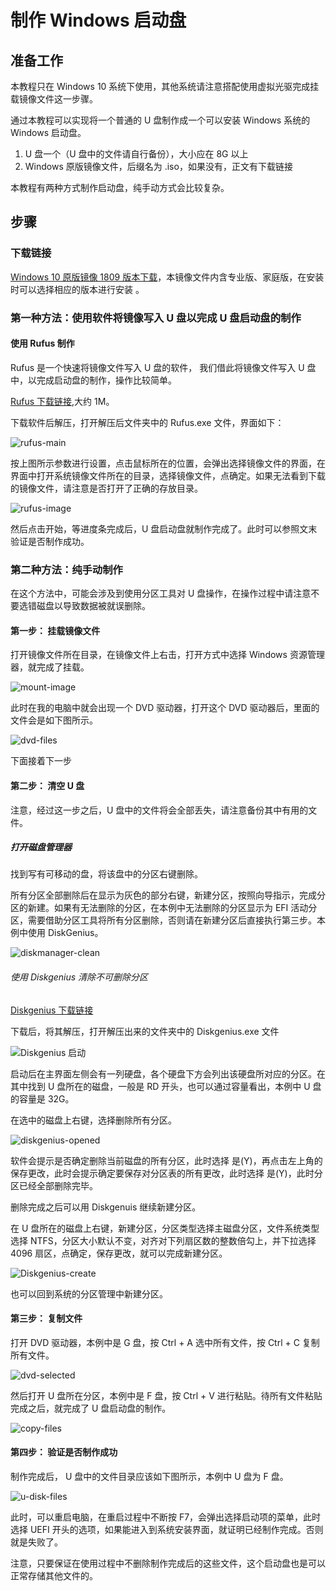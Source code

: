 # 制作 Windows 启动盘

## 准备工作

本教程只在 Windows 10 系统下使用，其他系统请注意搭配使用虚拟光驱完成挂载镜像文件这一步骤。

通过本教程可以实现将一个普通的 U 盘制作成一个可以安装 Windows 系统的 Windows 启动盘。

1. U 盘一个（U 盘中的文件请自行备份），大小应在 8G 以上
2. Windows 原版镜像文件，后缀名为 .iso，如果没有，正文有下载链接

本教程有两种方式制作启动盘，纯手动方式会比较复杂。

## 步骤

### 下载链接

[Windows 10 原版镜像 1809 版本下载](https://1drv.ws/u/s!Asqcuuz_FQslgRGVV230cnHORUmK)，本镜像文件内含专业版、家庭版，在安装时可以选择相应的版本进行安装 。

### 第一种方法：使用软件将镜像写入 U 盘以完成 U 盘启动盘的制作

#### 使用 Rufus 制作

Rufus 是一个快速将镜像文件写入 U 盘的软件， 我们借此将镜像文件写入 U 盘中，以完成启动盘的制作，操作比较简单。

[Rufus 下载链接](https://1drv.ws/u/s!Asqcuuz_FQsl-SRFtZBIo7ndTvOw),大约 1M。

下载软件后解压，打开解压后文件夹中的 Rufus.exe 文件，界面如下：

![rufus-main](https://github.com/oh1h0ney/Git-Book-Library/raw/master/Windows/create-windows-install-disk/rufus-main.png)

按上图所示参数进行设置，点击鼠标所在的位置，会弹出选择镜像文件的界面，在界面中打开系统镜像文件所在的目录，选择镜像文件，点确定。如果无法看到下载的镜像文件，请注意是否打开了正确的存放目录。

![rufus-image](https://github.com/oh1h0ney/Git-Book-Library/raw/master/Windows/create-windows-install-disk/rufus-image.png)

然后点击开始，等进度条完成后，U 盘启动盘就制作完成了。此时可以参照文末验证是否制作成功。

### 第二种方法：纯手动制作
在这个方法中，可能会涉及到使用分区工具对 U 盘操作，在操作过程中请注意不要选错磁盘以导致数据被就误删除。

#### 第一步： 挂载镜像文件

打开镜像文件所在目录，在镜像文件上右击，打开方式中选择 Windows 资源管理器，就完成了挂载。

![mount-image](https://github.com/oh1h0ney/Git-Book-Library/raw/master/Windows/create-windows-install-disk/mount-image.png)

此时在我的电脑中就会出现一个 DVD 驱动器，打开这个 DVD 驱动器后，里面的文件会是如下图所示。

![dvd-files](https://github.com/oh1h0ney/Git-Book-Library/raw/master/Windows/create-windows-install-disk/dvd-files.png)

下面接着下一步

#### 第二步： 清空 U 盘

注意，经过这一步之后，U 盘中的文件将会全部丢失，请注意备份其中有用的文件。

##### 打开磁盘管理器

找到写有可移动的盘，将该盘中的分区右键删除。

所有分区全部删除后在显示为灰色的部分右键，新建分区，按照向导指示，完成分区的新建。如果有无法删除的分区，在本例中无法删除的分区显示为 EFI 活动分区，需要借助分区工具将所有分区删除，否则请在新建分区后直接执行第三步。本例中使用 DiskGenius。

![diskmanager-clean](https://github.com/oh1h0ney/Git-Book-Library/raw/master/Windows/create-windows-install-disk/diskmanager-clean.png)

###### 使用 Diskgenius 清除不可删除分区

[Diskgenius 下载链接](https://1drv.ws/u/s!Asqcuuz_FQsl-SUhyfnB0HGYh2Vz)

下载后，将其解压，打开解压出来的文件夹中的 Diskgenius.exe 文件 

![Diskgenius 启动](https://github.com/oh1h0ney/Git-Book-Library/raw/master/Windows/create-windows-install-disk/Diskgenius-app.png)

启动后在主界面左侧会有一列硬盘，各个硬盘下方会列出该硬盘所对应的分区。在其中找到 U 盘所在的磁盘，一般是 RD 开头，也可以通过容量看出，本例中 U 盘的容量是 32G。

在选中的磁盘上右键，选择删除所有分区。

![diskgenius-opened](https://github.com/oh1h0ney/Git-Book-Library/raw/master/Windows/create-windows-install-disk/diskgenius-opened.png)

软件会提示是否确定删除当前磁盘的所有分区，此时选择 是(Y)，再点击左上角的保存更改，此时会提示确定要保存对分区表的所有更改，此时选择 是(Y)，此时分区已经全部删除完毕。

删除完成之后可以用 Diskgenuis 继续新建分区。

在 U 盘所在的磁盘上右键，新建分区，分区类型选择主磁盘分区，文件系统类型选择 NTFS，分区大小默认不变，对齐对下列扇区数的整数倍勾上，并下拉选择 4096 扇区，点确定，保存更改，就可以完成新建分区。

![Diskgenius-create](https://github.com/oh1h0ney/Git-Book-Library/raw/master/Windows/create-windows-install-disk/diskgenius-create.png)

也可以回到系统的分区管理中新建分区。

#### 第三步： 复制文件

打开 DVD 驱动器，本例中是 G 盘，按 Ctrl + A 选中所有文件，按 Ctrl + C 复制所有文件。

![dvd-selected](https://github.com/oh1h0ney/Git-Book-Library/raw/master/Windows/create-windows-install-disk/dvd-selected.png)

然后打开 U 盘所在分区，本例中是 F 盘，按 Ctrl + V 进行粘贴。待所有文件粘贴完成之后，就完成了 U 盘启动盘的制作。

![copy-files](https://github.com/oh1h0ney/Git-Book-Library/raw/master/Windows/create-windows-install-disk/copy-files.png)

#### 第四步： 验证是否制作成功

制作完成后， U 盘中的文件目录应该如下图所示，本例中 U 盘为 F 盘。

![u-disk-files](https://github.com/oh1h0ney/Git-Book-Library/raw/master/Windows/create-windows-install-disk/u-disk-files.png)

此时，可以重启电脑，在重启过程中不断按 F7，会弹出选择启动项的菜单，此时选择 UEFI 开头的选项，如果能进入到系统安装界面，就证明已经制作完成。否则就是失败了。

注意，只要保证在使用过程中不删除制作完成后的这些文件，这个启动盘也是可以正常存储其他文件的。